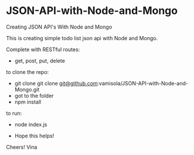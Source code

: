 # JSON-API-with-Node-and-Mongo
Creating JSON API's With Node and Mongo

This is creating simple todo list json api with Node and Mongo. 

Complete with RESTful routes:
  - get, post, put, delete

to clone the repo:

- git clone git clone git@github.com:vamisola/JSON-API-with-Node-and-Mongo.git
- got to the folder
- npm install

to run:
- node index.js 

- Hope this helps!


Cheers!
Vina
